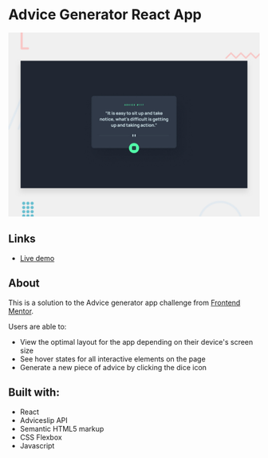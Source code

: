# Advice Generator React App

![](./desktop-preview.jpg)

## Links

- [Live demo](https://bazinygero.github.io/react-advice-generator-app/)

## About
This is a solution to the Advice generator app challenge from [Frontend Mentor](https://www.frontendmentor.io/challenges/advice-generator-app-QdUG-13db).

Users are able to:

- View the optimal layout for the app depending on their device's screen size
- See hover states for all interactive elements on the page
- Generate a new piece of advice by clicking the dice icon

## Built with:
- React
- Adviceslip API
- Semantic HTML5 markup
- CSS Flexbox
- Javascript
